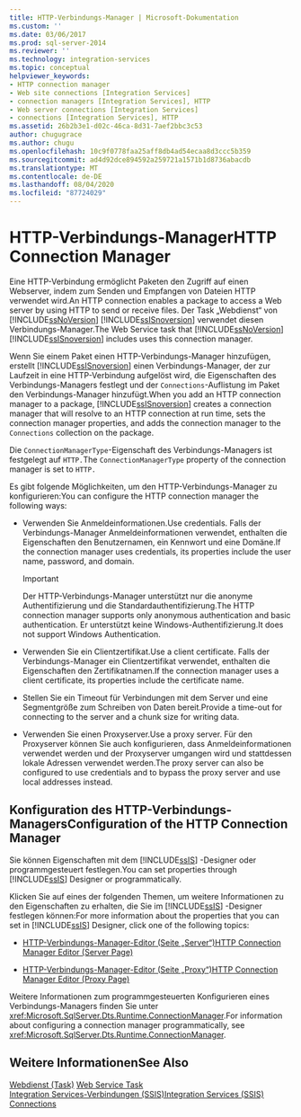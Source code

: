 ```yaml
---
title: HTTP-Verbindungs-Manager | Microsoft-Dokumentation
ms.custom: ''
ms.date: 03/06/2017
ms.prod: sql-server-2014
ms.reviewer: ''
ms.technology: integration-services
ms.topic: conceptual
helpviewer_keywords:
- HTTP connection manager
- Web site connections [Integration Services]
- connection managers [Integration Services], HTTP
- Web server connections [Integration Services]
- connections [Integration Services], HTTP
ms.assetid: 26b2b3e1-d02c-46ca-8d31-7aef2bbc3c53
author: chugugrace
ms.author: chugu
ms.openlocfilehash: 10c9f0778faa25aff8db4ad54ecaa8d3ccc5b359
ms.sourcegitcommit: ad4d92dce894592a259721a1571b1d8736abacdb
ms.translationtype: MT
ms.contentlocale: de-DE
ms.lasthandoff: 08/04/2020
ms.locfileid: "87724029"
---
```

# <a name="http-connection-manager"></a><span data-ttu-id="5e030-102">HTTP-Verbindungs-Manager</span><span class="sxs-lookup"><span data-stu-id="5e030-102">HTTP Connection Manager</span></span>
  <span data-ttu-id="5e030-103">Eine HTTP-Verbindung ermöglicht Paketen den Zugriff auf einen Webserver, indem zum Senden und Empfangen von Dateien HTTP verwendet wird.</span><span class="sxs-lookup"><span data-stu-id="5e030-103">An HTTP connection enables a package to access a Web server by using HTTP to send or receive files.</span></span> <span data-ttu-id="5e030-104">Der Task „Webdienst“ von [!INCLUDE[ssNoVersion](../../includes/ssnoversion-md.md)] [!INCLUDE[ssISnoversion](../../includes/ssisnoversion-md.md)] verwendet diesen Verbindungs-Manager.</span><span class="sxs-lookup"><span data-stu-id="5e030-104">The Web Service task that [!INCLUDE[ssNoVersion](../../includes/ssnoversion-md.md)] [!INCLUDE[ssISnoversion](../../includes/ssisnoversion-md.md)] includes uses this connection manager.</span></span>  
  
 <span data-ttu-id="5e030-105">Wenn Sie einem Paket einen HTTP-Verbindungs-Manager hinzufügen, erstellt [!INCLUDE[ssISnoversion](../../includes/ssisnoversion-md.md)] einen Verbindungs-Manager, der zur Laufzeit in eine HTTP-Verbindung aufgelöst wird, die Eigenschaften des Verbindungs-Managers festlegt und der `Connections`-Auflistung im Paket den Verbindungs-Manager hinzufügt.</span><span class="sxs-lookup"><span data-stu-id="5e030-105">When you add an HTTP connection manager to a package, [!INCLUDE[ssISnoversion](../../includes/ssisnoversion-md.md)] creates a connection manager that will resolve to an HTTP connection at run time, sets the connection manager properties, and adds the connection manager to the `Connections` collection on the package.</span></span>  
  
 <span data-ttu-id="5e030-106">Die `ConnectionManagerType`-Eigenschaft des Verbindungs-Managers ist festgelegt auf `HTTP.`</span><span class="sxs-lookup"><span data-stu-id="5e030-106">The `ConnectionManagerType` property of the connection manager is set to `HTTP.`</span></span>  
  
 <span data-ttu-id="5e030-107">Es gibt folgende Möglichkeiten, um den HTTP-Verbindungs-Manager zu konfigurieren:</span><span class="sxs-lookup"><span data-stu-id="5e030-107">You can configure the HTTP connection manager the following ways:</span></span>  
  
-   <span data-ttu-id="5e030-108">Verwenden Sie Anmeldeinformationen.</span><span class="sxs-lookup"><span data-stu-id="5e030-108">Use credentials.</span></span> <span data-ttu-id="5e030-109">Falls der Verbindungs-Manager Anmeldeinformationen verwendet, enthalten die Eigenschaften den Benutzernamen, ein Kennwort und eine Domäne.</span><span class="sxs-lookup"><span data-stu-id="5e030-109">If the connection manager uses credentials, its properties include the user name, password, and domain.</span></span>  
  
    > [!IMPORTANT]  
    >  <span data-ttu-id="5e030-110">Der HTTP-Verbindungs-Manager unterstützt nur die anonyme Authentifizierung und die Standardauthentifizierung.</span><span class="sxs-lookup"><span data-stu-id="5e030-110">The HTTP connection manager supports only anonymous authentication and basic authentication.</span></span> <span data-ttu-id="5e030-111">Er unterstützt keine Windows-Authentifizierung.</span><span class="sxs-lookup"><span data-stu-id="5e030-111">It does not support Windows Authentication.</span></span>  
  
-   <span data-ttu-id="5e030-112">Verwenden Sie ein Clientzertifikat.</span><span class="sxs-lookup"><span data-stu-id="5e030-112">Use a client certificate.</span></span> <span data-ttu-id="5e030-113">Falls der Verbindungs-Manager ein Clientzertifikat verwendet, enthalten die Eigenschaften den Zertifikatnamen.</span><span class="sxs-lookup"><span data-stu-id="5e030-113">If the connection manager uses a client certificate, its properties include the certificate name.</span></span>  
  
-   <span data-ttu-id="5e030-114">Stellen Sie ein Timeout für Verbindungen mit dem Server und eine Segmentgröße zum Schreiben von Daten bereit.</span><span class="sxs-lookup"><span data-stu-id="5e030-114">Provide a time-out for connecting to the server and a chunk size for writing data.</span></span>  
  
-   <span data-ttu-id="5e030-115">Verwenden Sie einen Proxyserver.</span><span class="sxs-lookup"><span data-stu-id="5e030-115">Use a proxy server.</span></span> <span data-ttu-id="5e030-116">Für den Proxyserver können Sie auch konfigurieren, dass Anmeldeinformationen verwendet werden und der Proxyserver umgangen wird und stattdessen lokale Adressen verwendet werden.</span><span class="sxs-lookup"><span data-stu-id="5e030-116">The proxy server can also be configured to use credentials and to bypass the proxy server and use local addresses instead.</span></span>  
  
## <a name="configuration-of-the-http-connection-manager"></a><span data-ttu-id="5e030-117">Konfiguration des HTTP-Verbindungs-Managers</span><span class="sxs-lookup"><span data-stu-id="5e030-117">Configuration of the HTTP Connection Manager</span></span>  
 <span data-ttu-id="5e030-118">Sie können Eigenschaften mit dem [!INCLUDE[ssIS](../../includes/ssis-md.md)] -Designer oder programmgesteuert festlegen.</span><span class="sxs-lookup"><span data-stu-id="5e030-118">You can set properties through [!INCLUDE[ssIS](../../includes/ssis-md.md)] Designer or programmatically.</span></span>  
  
 <span data-ttu-id="5e030-119">Klicken Sie auf eines der folgenden Themen, um weitere Informationen zu den Eigenschaften zu erhalten, die Sie im [!INCLUDE[ssIS](../../includes/ssis-md.md)] -Designer festlegen können:</span><span class="sxs-lookup"><span data-stu-id="5e030-119">For more information about the properties that you can set in [!INCLUDE[ssIS](../../includes/ssis-md.md)] Designer, click one of the following topics:</span></span>  
  
-   [<span data-ttu-id="5e030-120">HTTP-Verbindungs-Manager-Editor &#40;Seite „Server“&#41;</span><span class="sxs-lookup"><span data-stu-id="5e030-120">HTTP Connection Manager Editor &#40;Server Page&#41;</span></span>](../http-connection-manager-editor-server-page.md)  
  
-   [<span data-ttu-id="5e030-121">HTTP-Verbindungs-Manager-Editor &#40;Seite „Proxy“&#41;</span><span class="sxs-lookup"><span data-stu-id="5e030-121">HTTP Connection Manager Editor &#40;Proxy Page&#41;</span></span>](../http-connection-manager-editor-proxy-page.md)  
  
 <span data-ttu-id="5e030-122">Weitere Informationen zum programmgesteuerten Konfigurieren eines Verbindungs-Managers finden Sie unter <xref:Microsoft.SqlServer.Dts.Runtime.ConnectionManager>.</span><span class="sxs-lookup"><span data-stu-id="5e030-122">For information about configuring a connection manager programmatically, see <xref:Microsoft.SqlServer.Dts.Runtime.ConnectionManager>.</span></span>  
  
## <a name="see-also"></a><span data-ttu-id="5e030-123">Weitere Informationen</span><span class="sxs-lookup"><span data-stu-id="5e030-123">See Also</span></span>  
 <span data-ttu-id="5e030-124">[Webdienst (Task)](../control-flow/web-service-task.md) </span><span class="sxs-lookup"><span data-stu-id="5e030-124">[Web Service Task](../control-flow/web-service-task.md) </span></span>  
 [<span data-ttu-id="5e030-125">Integration Services-Verbindungen &#40;SSIS&#41;</span><span class="sxs-lookup"><span data-stu-id="5e030-125">Integration Services &#40;SSIS&#41; Connections</span></span>](integration-services-ssis-connections.md)  
  
  
